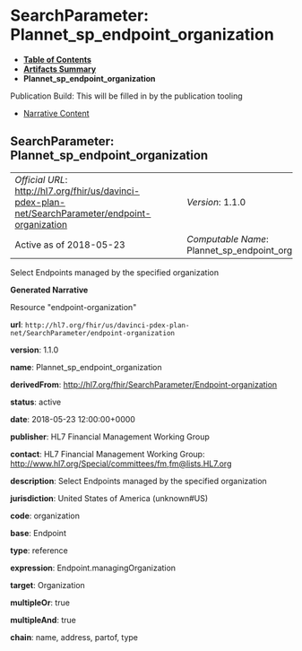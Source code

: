 # SearchParameter: Plannet\_sp\_endpoint\_organization

* [**Table of Contents**](toc.html)
* [**Artifacts Summary**](artifacts.html)
* **Plannet\_sp\_endpoint\_organization**

Publication Build: This will be filled in by the publication tooling

* [Narrative Content](#)

## SearchParameter: Plannet\_sp\_endpoint\_organization

|  |  |  |  |  |
| --- | --- | --- | --- | --- |
| *Official URL*: http://hl7.org/fhir/us/davinci-pdex-plan-net/SearchParameter/endpoint-organization | | | | *Version*: 1.1.0 |
| Active as of 2018-05-23 | | | | *Computable Name*: Plannet\_sp\_endpoint\_organization |

Select Endpoints managed by the specified organization

**Generated Narrative**

Resource "endpoint-organization"

**url**: `http://hl7.org/fhir/us/davinci-pdex-plan-net/SearchParameter/endpoint-organization`

**version**: 1.1.0

**name**: Plannet\_sp\_endpoint\_organization

**derivedFrom**: <http://hl7.org/fhir/SearchParameter/Endpoint-organization>

**status**: active

**date**: 2018-05-23 12:00:00+0000

**publisher**: HL7 Financial Management Working Group

**contact**: HL7 Financial Management Working Group: <http://www.hl7.org/Special/committees/fm>,[fm@lists.HL7.org](mailto:fm@lists.HL7.org)

**description**: Select Endpoints managed by the specified organization

**jurisdiction**: United States of America  (unknown#US)

**code**: organization

**base**: Endpoint

**type**: reference

**expression**: Endpoint.managingOrganization

**target**: Organization

**multipleOr**: true

**multipleAnd**: true

**chain**: name, address, partof, type